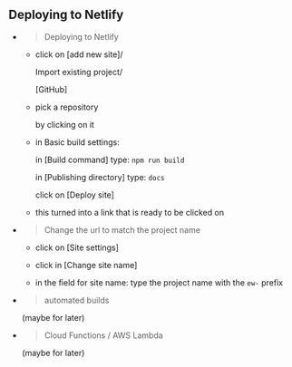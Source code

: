 ## Deploying to Netlify

- > Deploying to Netlify

  - click on [add new site]/

    Import existing project/

    [GitHub]

  - pick a repository

    by clicking on it

  - in Basic build settings:

    in [Build command] type: `npm run build`

    in [Publishing directory] type: `docs`

    click on [Deploy site]

  - this turned into a link that is ready to be clicked on

- > Change the url to match the project name

  - click on [Site settings]

  - click in [Change site name]

  - in the field for site name: type the project name with the `ew-` prefix

- > automated builds

  (maybe for later)

- > Cloud Functions / AWS Lambda

  (maybe for later)
